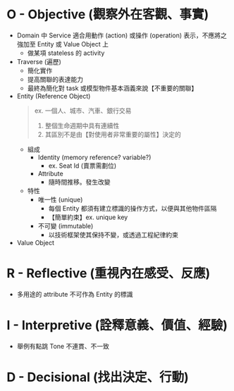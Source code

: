 # O - Objective (觀察外在客觀、事實)

* Domain 中 Service 適合用動作 (action) 或操作 (operation) 表示，不應將之強加至 Entity 或 Value Object 上 
    * 做某項 stateless 的 activity
* Traverse (遍歷)
    * 簡化實作
    * 提高關聯的表達能力
    * 最終為簡化對 task 或模型物件基本涵義來說【不重要的關聯】
* Entity (Reference Object)
    > ex. 一個人、城市、汽車、銀行交易
    > 1. 整個生命週期中具有連續性
    > 2. 其區別不是由【對使用者非常重要的屬性】決定的
    * 組成
        * Identity (memory reference? variable?)
            * ex. Seat Id (賣票需劃位)
        * Attribute
            * 隨時間推移。發生改變
    * 特性
        * 唯一性 (unique)
            * 每個 Entity 都須有建立標識的操作方式，以便與其他物件區隔
            * 【簡單約束】ex. unique key
        * 不可變 (immutable)
            * 以技術框架使其保持不變，或透過工程紀律約束
* Value Object


# R - Reflective (重視內在感受、反應)

* 多用途的 attribute 不可作為 Entity 的標識

# I - Interpretive (詮釋意義、價值、經驗)

* 舉例有點跳 Tone 不連貫、不一致
 
# D - Decisional (找出決定、行動)
